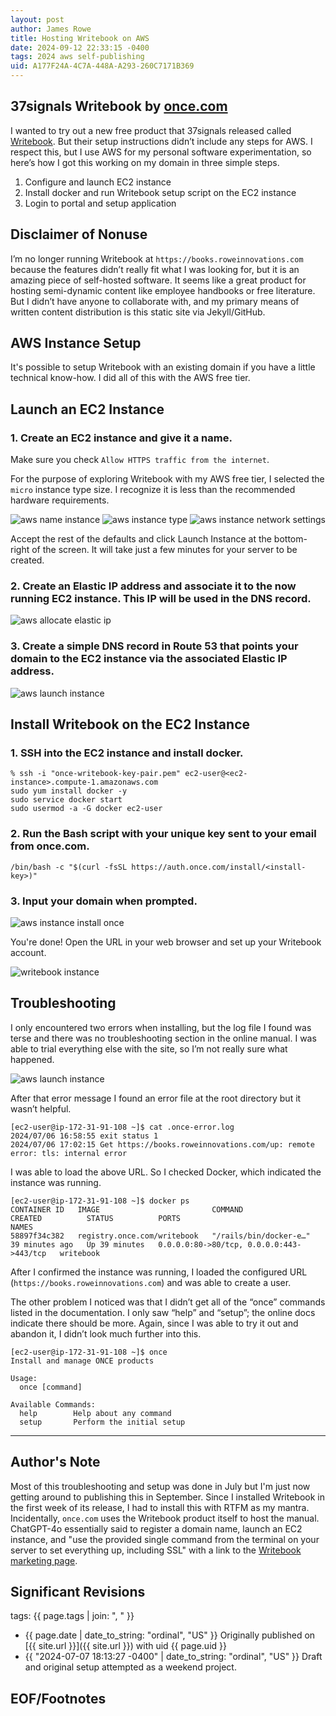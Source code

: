 ```yaml
---
layout: post
author: James Rowe
title: Hosting Writebook on AWS
date: 2024-09-12 22:33:15 -0400
tags: 2024 aws self-publishing
uid: A177F24A-4C7A-448A-A293-260C7171B369
---
```


## 37signals Writebook by [once.com](https://once.com)

I wanted to try out a new free product that 37signals released called [Writebook](https://books.37signals.com). But their setup instructions didn’t include any steps for AWS. I respect this, but I use AWS for my personal software experimentation, so here’s how I got this working on my domain in three simple steps.

1. Configure and launch EC2 instance
2. Install docker and run Writebook setup script on the EC2 instance
3. Login to portal and setup application

## Disclaimer of Nonuse

I’m no longer running Writebook at `https://books.roweinnovations.com` because the features didn’t really fit what I was looking for, but it is an amazing piece of self-hosted software. It seems like a great product for hosting semi-dynamic content like employee handbooks or free literature. But I didn’t have anyone to collaborate with, and my primary means of written content distribution is this static site via Jekyll/GitHub.

## AWS Instance Setup

It's possible to setup Writebook with an existing domain if you have a little technical know-how. I did all of this with the AWS free tier.

## Launch an EC2 Instance

### 1. Create an EC2 instance and give it a name.

Make sure you check `Allow HTTPS traffic from the internet`.

For the purpose of exploring Writebook with my AWS free tier, I selected the `micro` instance type size. I recognize it is less than the recommended hardware requirements.

<img src="/assets/posts-images/post-hosting-writebook-on-aws/aws-name-instance.png" alt="aws name instance" class="center-img img-stylish"/>

<img src="/assets/posts-images/post-hosting-writebook-on-aws/aws-instance-type.png" alt="aws instance type" class="center-img img-stylish"/>

<img src="/assets/posts-images/post-hosting-writebook-on-aws/aws-instance-network-settings.png" alt="aws instance network settings" class="center-img img-stylish"/>

Accept the rest of the defaults and click Launch Instance at the bottom-right of the screen. It will take just a few minutes for your server to be created.

### 2. Create an Elastic IP address and associate it to the now running EC2 instance. This IP will be used in the DNS record.

<img src="/assets/posts-images/post-hosting-writebook-on-aws/aws-allocate-elastic-ip.png" alt="aws allocate elastic ip" class="center-img img-stylish"/>

### 3. Create a simple DNS record in Route 53 that points your domain to the EC2 instance via the associated Elastic IP address.

<img src="/assets/posts-images/post-hosting-writebook-on-aws/aws-new-hosted-zone.png" alt="aws launch instance" class="center-img img-stylish"/>

## Install Writebook on the EC2 Instance

### 1. SSH into the EC2 instance and install docker.

```
% ssh -i "once-writebook-key-pair.pem" ec2-user@<ec2-instance>.compute-1.amazonaws.com
sudo yum install docker -y
sudo service docker start
sudo usermod -a -G docker ec2-user
```

### 2. Run the Bash script with your unique key sent to your email from once.com.

```
/bin/bash -c "$(curl -fsSL https://auth.once.com/install/<install-key>)"
```

### 3. Input your domain when prompted.

<img src="/assets/posts-images/post-hosting-writebook-on-aws/aws-instance-install-once.png" alt="aws instance install once" class="center-img img-stylish"/>

You're done! Open the URL in your web browser and set up your Writebook account.

<img src="/assets/posts-images/post-hosting-writebook-on-aws/writebook-on-books-subdomain.png" alt="writebook instance" class="center-img img-stylish"/>

## Troubleshooting

I only encountered two errors when installing, but the log file I found was terse and there was no troubleshooting section in the online manual. I was able to trial everything else with the site, so I’m not really sure what happened.

<img src="/assets/posts-images/post-hosting-writebook-on-aws/once-error-message.png" alt="aws launch instance" class="center-img img-stylish"/>

After that error message I found an error file at the root directory but it wasn’t helpful.
 
 ```
[ec2-user@ip-172-31-91-108 ~]$ cat .once-error.log 
2024/07/06 16:58:55 exit status 1
2024/07/06 17:02:15 Get https://books.roweinnovations.com/up: remote error: tls: internal error
```

I was able to load the above URL. So I checked Docker, which indicated the instance was running.

```
[ec2-user@ip-172-31-91-108 ~]$ docker ps
CONTAINER ID   IMAGE                         COMMAND                  CREATED          STATUS          PORTS                                      NAMES
58897f34c382   registry.once.com/writebook   "/rails/bin/docker-e…"   39 minutes ago   Up 39 minutes   0.0.0.0:80->80/tcp, 0.0.0.0:443->443/tcp   writebook 
```
 
After I confirmed the instance was running, I loaded the configured URL (`https://books.roweinnovations.com`) and was able to create a user.

The other problem I noticed was that I didn’t get all of the “once” commands listed in the documentation. I only saw “help” and “setup”; the online docs indicate there should be more. Again, since I was able to try it out and abandon it, I didn’t look much further into this.

```
[ec2-user@ip-172-31-91-108 ~]$ once
Install and manage ONCE products

Usage:
  once [command]

Available Commands:
  help        Help about any command
  setup       Perform the initial setup
```

---

## Author's Note

Most of this troubleshooting and setup was done in July but I'm just now getting around to publishing this in September. Since I installed Writebook in the first week of its release, I had to install this with RTFM as my mantra. Incidentally, `once.com` uses the Writebook product itself to host the manual. ChatGPT-4o essentially said to register a domain name, launch an EC2 instance, and "use the provided single command from the terminal on your server to set everything up, including SSL" with a link to the [Writebook marketing page](https://once.com/writebook).

## Significant Revisions

tags: {{ page.tags | join: ", " }} <!-- todo move this somewhere -->

- {{ page.date | date_to_string: "ordinal", "US" }} Originally published on [{{ site.url }}]({{ site.url }}) with uid {{ page.uid }}
- {{ "2024-07-07 18:13:27 -0400" | date_to_string: "ordinal", "US" }} Draft and original setup attempted as a weekend project.

## EOF/Footnotes
